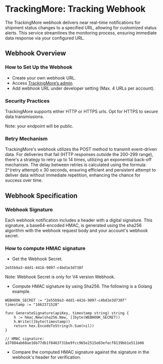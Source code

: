 # TrackingMore: Tracking Webhook
The TrackingMore webhook delivers near real-time notifications for shipment status changes to a specified URL, allowing for customized status alerts. This service streamlines the monitoring process, ensuring immediate data response via your configured URL.

## Webhook Overview
### How to Set Up the Webhook
* Create your own webhook URL.
* Access [TrackingMore’s admin](https://www.trackingmore.com/signup.html).
* Add webhook URL under developer setting (Max. 4 URLs per account).


### Security Practices
TrackingMore supports either HTTP or HTTPS urls. Opt for HTTPS to secure data transmissions. 

Note: your endpoint will be public.

### Retry Mechanism
TrackingMore's webhook utilizes the POST method to transmit event-driven data. For deliveries that fail (HTTP responses outside the 200-299 range), there's a strategy to retry up to 14 times, utilizing an exponential back-off mechanism. The delay between retries is calculated using the formula: 2^(retry attempt) x 30 seconds, ensuring efficient and persistent attempt to deliver data without immediate repetition, enhancing the chance for success over time.

## Webhook Specification
### Webhook Signature
Each webhook notification includes a header with a digital signature. This signature, a base64-encoded HMAC, is generated using the sha256 algorithm with the webhook request body and your account's webhook secret.

### How to compute HMAC signature
* Get the Webhook Secret.

~~~
2e55b9a3-4dd1-4416-9897-c4bd1e3d738f
~~~

Note: Webhook Secret is only for V4 version Webhook.

* Compute HMAC signature by using Sha256. The following is a Golang example.

~~~
WEBHOOK_SECRET := "2e55b9a3-4dd1-4416-9897-c4bd1e3d738f"
timestamp := "1662371528"

func GenerateSignature(apiKey, timestamp string) string {
	h := hmac.New(sha256.New, []byte(WEBHOOK_SECRET))
	h.Write([]byte(timestamp))
	return hex.EncodeToString(h.Sum(nil))
}

// HMAC signature: a37084ab68ae16b77db1f8463f31be9fcc965e2515e03efecf8139bb1e511b06
~~~

* Compare the computed HMAC signature against the signature in the webhook's header for verification.

